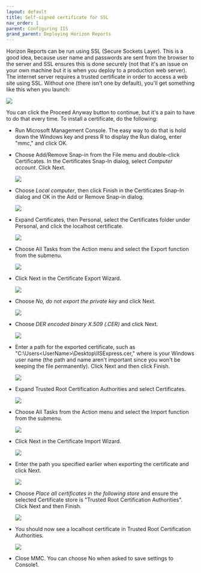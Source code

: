 ```yaml
---
layout: default
title: Self-signed certificate for SSL
nav_order: 1
parent: Configuring IIS
grand_parent: Deploying Horizon Reports
---
```


Horizon Reports can be run using SSL (Secure Sockets Layer). This is a good idea, because user name and passwords are sent from the browser to the server and SSL ensures this is done securely (not that it's an issue on your own machine but it is when you deploy to a production web server). The internet server requires a trusted certificate in order to access a web site using SSL. Without one (there isn't one by default), you'll get something like this when you launch:

![](/assets/images/certissue.png)

You can click the Proceed Anyway button to continue, but it's a pain to have to do that every time. To install a certificate, do the following:<!-- Taken from http://blogs.msdn.com/b/robert_mcmurray/archive/2013/11/15/how-to-trust-the-iis-express-self-signed-certificate.aspx -->

* Run Microsoft Management Console. The easy way to do that is hold down the Windows key and press R to display the Run dialog, enter "mmc," and click OK.

* Choose Add/Remove Snap-in from the File menu and double-click Certificates. In the Certificates Snap-In dialog, select *Computer account*. Click Next.

    ![](/assets/images/certificate1.png)

* Choose *Local computer*, then click Finish in the Certificates Snap-In dialog and OK in the Add or Remove Snap-in dialog.

    ![](/assets/images/certificate2.png)

* Expand Certificates, then Personal, select the Certificates folder under Personal, and click the localhost certificate.

    ![](/assets/images/certificate3.png)

* Choose All Tasks from the Action menu and select the Export function from the submenu.

    ![](/assets/images/certificate4.png)

* Click Next in the Certificate Export Wizard.

    ![](/assets/images/certificate5.png)

* Choose *No, do not export the private key* and click Next.

    ![](/assets/images/certificate6.png)

* Choose *DER encoded binary X.509 (.CER)* and click Next.

    ![](/assets/images/certificate7.png)

* Enter a path for the exported certificate, such as "C:\Users\<UserName>\Desktop\IISExpress.cer," where <UserName> is your Windows user name (the path and name aren't important since you won't be keeping the file permanently). Click Next and then click Finish.

    ![](/assets/images/certificate8.png)

* Expand Trusted Root Certification Authorities and select Certificates.

    ![](/assets/images/certificate9.png)

* Choose All Tasks from the Action menu and select the Import function from the submenu.

    ![](/assets/images/certificate10.png)

* Click Next in the Certificate Import Wizard.

    ![](/assets/images/certificate11.png)

* Enter the path you specified earlier when exporting the certificate and click Next.

    ![](/assets/images/certificate12.png)

* Choose *Place all certificates in the following store* and ensure the selected Certificate store is "Trusted Root Certification Authorities". Click Next and then Finish.

    ![](/assets/images/certificate13.png)

* You should now see a localhost certificate in Trusted Root Certification Authorities.

    ![](/assets/images/certificate14.png)

* Close MMC. You can choose No when asked to save settings to Console1.
